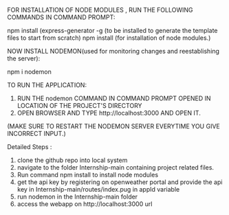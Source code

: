 FOR INSTALLATION OF NODE MODULES , RUN THE FOLLOWING COMMANDS IN COMMAND PROMPT:

npm install (express-generator -g (to be installed to generate the template files to start from scratch)
npm install (for installation of node modules.)

NOW INSTALL NODEMON(used for monitoring changes and reestablishing the server): 

npm i nodemon

TO RUN THE APPLICATION:
1. RUN THE nodemon COMMAND IN COMMAND PROMPT OPENED IN LOCATION OF THE PROJECT'S DIRECTORY
2. OPEN BROWSER AND TYPE http://localhost:3000 AND OPEN IT.

(MAKE SURE TO RESTART THE NODEMON SERVER EVERYTIME YOU GIVE INCORRECT INPUT.)

Detailed Steps :

1. clone the github repo into local system
2. navigate to the folder Internship-main containing project related files.
3. Run command npm install to install node modules
4. get the api key by registering on openweather portal and provide the api key in Internship-main/routes/index.pug in appId variable
5. run nodemon in the Internship-main folder
6. access the webapp on http://localhost:3000 url 


